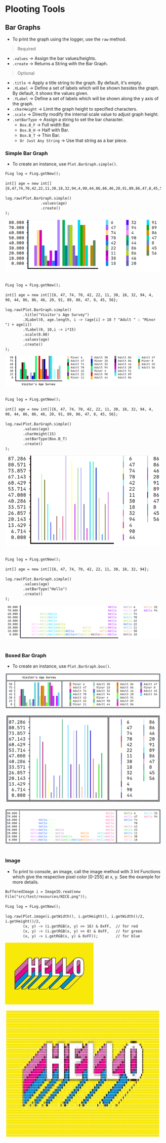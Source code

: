 # Plooting Tools

## Bar Graphs
* To print the graph using the logger, use the `raw` method.
> Required
* `.values` -> Assign the bar values/heights.
* `.create` -> Returns a String with the Bar Graph. 
> Optional 
* `.title` -> Apply a title string to the graph. By default, it's empty.
* `.XLabel` -> Define a set of labels which will be shown besides the graph. By default, it shows the values given.
* `.YLabel` -> Define a set of labels which will be shown along the y axis of the graph.
* `.charHeight` -> Limit the graph height to specified characters.
* `.scale` -> Directly modify the internal scale value to adjust graph height.
* `.setBarType` -> Assign a string to set the bar character.
    * `Box.B_F` -> Full width Bar.  
    * `Box.B_H` -> Half with Bar.  
    * `Box.B_T` -> Thin Bar.
    * `Or Just Any String` -> Use that string as a bar piece.
      

### Simple Bar Graph
* To create an instance, use `Plot.BarGraph.simple()`.
```
FLog log = FLog.getNew();

int[] age = new int[]{6,47,74,70,42,22,11,30,18,32,94,4,90,44,86,86,46,20,91,89,86,47,8,45,56};

log.raw(Plot.BarGraph.simple()
                .values(age)
                .create()
);
```
![SuperSimpleTest](images/SuperSimpleTest.png)<br /><br />

```
FLog log = FLog.getNew();

int[] age = new int[]{6, 47, 74, 70, 42, 22, 11, 30, 18, 32, 94, 4, 90, 44, 86, 86, 46, 20, 91, 89, 86, 47, 8, 45, 56};

log.raw(Plot.BarGraph.simple()
        .title("Visitor's Age Survey")
        .XLabel(0, age.length, i -> (age[i] > 18 ? "Adult " : "Minor ") + age[i])
        .YLabel(0, 10,i -> i*15)
        .scale(0.08)
        .values(age)
        .create()
);
```
![SimpleTest1](images/SimpleTest1.png)<br /><br />

```
FLog log = FLog.getNew();

int[] age = new int[]{6, 47, 74, 70, 42, 22, 11, 30, 18, 32, 94, 4, 90, 44, 86, 86, 46, 20, 91, 89, 86, 47, 8, 45, 56};

log.raw(Plot.BarGraph.simple()
        .values(age)
        .charHeight(15)
        .setBarType(Box.B_T)
        .create()
);
```
![SimpleTest3](images/SimpleTest3.png)<br /><br />

```
FLog log = FLog.getNew();

int[] age = new int[]{6, 47, 74, 70, 42, 22, 11, 30, 18, 32, 94};

log.raw(Plot.BarGraph.simple()
        .values(age)
        .setBarType("Hello")
        .create()
);
```
![SimpleTest2](images/SimpleTest2.png)<br /><br />


### Boxed Bar Graph
* To create an instance, use `Plot.BarGraph.box()`.

![SimpleTest1](images/SimpleTest1Box.png)<br /><br />
![SimpleTest3](images/SimpleTest3Box.png)<br /><br />
![SimpleTest2](images/SimpleTest2Box.png)<br /><br />


### Image
* To print to console, an image, call the image method with 3 Int Functions which give the respective pixel color [0-255] at x, y. See the example for more details. 
```
BufferedImage i = ImageIO.read(new File("src/test/resources/NICE.png"));

FLog log = FLog.getNew();

log.raw(Plot.image(i.getWidth(), i.getHeight(), i.getWidth()/2, i.getHeight()/2,
        (x, y) -> (i.getRGB(x, y) >> 16) & 0xFF,  // for red
        (x, y) -> (i.getRGB(x, y) >> 8) & 0xFF,   // for green
        (x, y) -> i.getRGB(x, y) & 0xFF));        // for blue
```
![SimpleTest2](images/ImageTestB.png)<br /><br />
![SimpleTest2](images/ImageTestA.png)<br /><br />